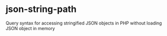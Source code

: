 json-string-path
================

Query syntax for accessing stringified JSON objects in PHP without loading JSON object in memory
